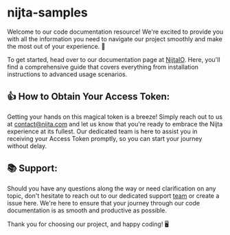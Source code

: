 # nijta-samples

Welcome to our code documentation resource! We're excited to provide you with all the information you need to navigate our project smoothly and make the most out of your experience. 🚀

To get started, head over to our documentation page at [NijtaIO](https://nijta.readme.io/reference/getting-started-1). Here, you'll find a comprehensive guide that covers everything from installation instructions to advanced usage scenarios. 

## 👍 How to Obtain Your Access Token:
Getting your hands on this magical token is a breeze! Simply reach out to us at [contact@nijta.com](mailto:contact@nijta.com) and let us know that you're ready to embrace the Nijta experience at its fullest. Our dedicated team is here to assist you in receiving your Access Token promptly, so you can start your journey without delay.

## 📚 Support:
Should you have any questions along the way or need clarification on any topic, don't hesitate to reach out to our dedicated support [team](mailto:tech@nijta.com) or create a issue here. We're here to ensure that your journey through our code documentation is as smooth and productive as possible.

Thank you for choosing our project, and happy coding! 🖥️

